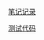[笔记记录](https://www.cnblogs.com/AhuntSun-blog/p/12636718.html)

[测试代码](https://github.com/zionuke/javascript-datastructures-algorithms)
